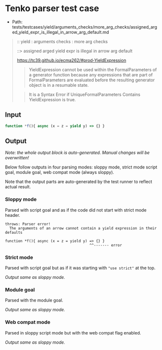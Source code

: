 # Tenko parser test case

- Path: tests/testcases/yield/arguments_checks/more_arg_checks/assigned_arged_yield_expr_is_illegal_in_arrow_arg_default.md

> :: yield : arguments checks : more arg checks
>
> ::> assigned arged yield expr is illegal in arrow arg default
>
> https://tc39.github.io/ecma262/#prod-YieldExpression
>
> > YieldExpression cannot be used within the FormalParameters of a generator function because any expressions that are part of FormalParameters are evaluated before the resulting generator object is in a resumable state.
>
> > It is a Syntax Error if UniqueFormalParameters Contains YieldExpression is true.


## Input


`````js
function *f(){ async (x = z = yield y) => {} }
`````

## Output

_Note: the whole output block is auto-generated. Manual changes will be overwritten!_

Below follow outputs in four parsing modes: sloppy mode, strict mode script goal, module goal, web compat mode (always sloppy).

Note that the output parts are auto-generated by the test runner to reflect actual result.

### Sloppy mode

Parsed with script goal and as if the code did not start with strict mode header.

`````
throws: Parser error!
  The arguments of an arrow cannot contain a yield expression in their defaults

function *f(){ async (x = z = yield y) => {} }
                                       ^^------- error
`````

### Strict mode

Parsed with script goal but as if it was starting with `"use strict"` at the top.

_Output same as sloppy mode._

### Module goal

Parsed with the module goal.

_Output same as sloppy mode._

### Web compat mode

Parsed in sloppy script mode but with the web compat flag enabled.

_Output same as sloppy mode._
